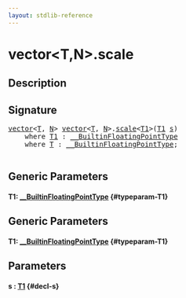 ```yaml
---
layout: stdlib-reference
---
```


# vector\<T,N\>\.scale

## Description





## Signature 

<pre>
<a href="/stdlib-reference/types/vector/index" class="code_type">vector</a>&lt;<a href="/stdlib-reference/types/vector/index#typeparam-T" class="code_type">T</a>, <a href="/stdlib-reference/types/vector/index#decl-N" class="code_var">N</a>&gt; <a href="/stdlib-reference/types/vector/index" class="code_type">vector</a>&lt;<a href="/stdlib-reference/types/vector/index#typeparam-T" class="code_type">T</a>, <a href="/stdlib-reference/types/vector/index#decl-N" class="code_var">N</a>&gt;.<a href="/stdlib-reference/types/vector/scale">scale</a>&lt;<a href="/stdlib-reference/types/vector/scale#typeparam-T1" class="code_type">T1</a>&gt;(<a href="/stdlib-reference/types/vector/scale#typeparam-T1" class="code_type">T1</a> <a href="/stdlib-reference/types/vector/scale#decl-s" class="code_param">s</a>)
    <span class='code_keyword'>where</span> <a href="/stdlib-reference/types/vector/scale#typeparam-T1" class="code_type">T1</a> : <a href="/stdlib-reference/interfaces/BuiltinFloatingPointType/index">__BuiltinFloatingPointType</a>
    <span class='code_keyword'>where</span> <a href="/stdlib-reference/types/vector/index#typeparam-T" class="code_type">T</a> : <a href="/stdlib-reference/interfaces/BuiltinFloatingPointType/index">__BuiltinFloatingPointType</a>;

</pre>

## Generic Parameters

#### T1: [\_\_BuiltinFloatingPointType](/stdlib-reference/interfaces/BuiltinFloatingPointType/index) {#typeparam-T1}

## Generic Parameters

#### T1: [\_\_BuiltinFloatingPointType](/stdlib-reference/interfaces/BuiltinFloatingPointType/index) {#typeparam-T1}

## Parameters

#### s  : [T1](/stdlib-reference/types/vector/scale#typeparam-T1) {#decl-s}


